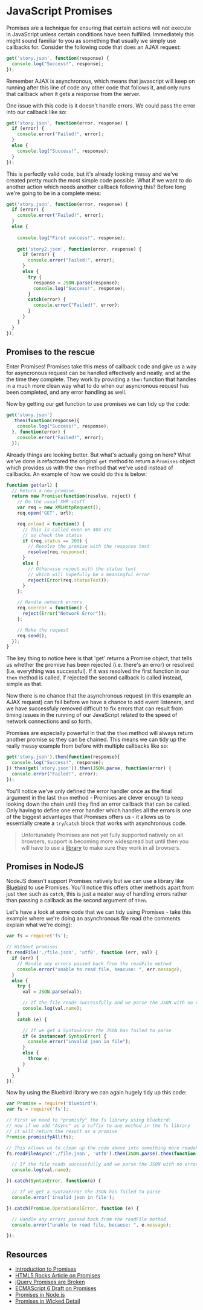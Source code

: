JavaScript Promises
===================

Promises are a technique for ensuring that certain actions will not execute in JavaScript unless certain conditions have been fulfilled. Immediately this might sound familiar to you as something that usually we simply use callbacks for.
Consider the following code that does an AJAX request:

```javascript
get('story.json', function(response) {
  console.log("Success!", response);
});
```

Remember AJAX is asynchronous, which means that javascript will keep on running after this line of code any other code that follows it, and only runs that callback when it gets a response from the server.

One issue with this code is it doesn't handle errors. We could pass the error into our callback like so:

```javascript
get('story.json', function(error, response) {
  if (error) {
    console.error("Failed!", error);
  }
  else {
    console.log("Success!", response);
  }
});
```

This is perfectly valid code, but it's already looking messy and we've created pretty much the most simple code possible. What if we want to do another action which needs another callback following this? Before long we're going to be in a complete mess:

```javascript
get('story.json', function(error, response) {
  if (error) {
    console.error("Failed!", error);
  }
  else {
    
    console.log("First success!", response);
    
    get('story2.json', function(error, response) {
      if (error) {
        console.error("Failed!", error);
      }
      else {
        try {
          response = JSON.parse(response);
          console.log("Success!", response);
        }
        catch(error) {
          console.error("Failed!", error);
        }
      }
    }
  }
});
```

## Promises to the rescue

Enter Promises! Promises take this mess of callback code and give us a way for asyncronous request can be handled effectively and neatly, and at the the time they complete. They work by providing a `then` function that handles in a much more clean way what to do when our asyncronous request has been completed, and any error handling as well.

Now by getting our get function to use promises we can tidy up the code: 

```javascript
get('story.json')
  .then(function(response){
    console.log("Success!", response);
  }, function(error) {
    console.error("Failed!", error);
  });
```

Already things are looking better. But what's actually going on here? What we've done is refactored the original `get` method to return a `Promises` object which provides us with the `then` method that we've used instead of callbacks. An example of how we could do this is below:

```javascript
function get(url) {
  // Return a new promise.
  return new Promise(function(resolve, reject) {
    // Do the usual XHR stuff
    var req = new XMLHttpRequest();
    req.open('GET', url);

    req.onload = function() {
      // This is called even on 404 etc
      // so check the status
      if (req.status == 200) {
        // Resolve the promise with the response text
        resolve(req.response);
      }
      else {
        // Otherwise reject with the status text
        // which will hopefully be a meaningful error
        reject(Error(req.statusText));
      }
    };

    // Handle network errors
    req.onerror = function() {
      reject(Error("Network Error"));
    };

    // Make the request
    req.send();
  });
}
```

The key thing to notice here is that 'get' returns a Promise object, that tells us whether the promise has been rejected (i.e. there's an error) or resolved (i.e. everything was successful). If it was resolved the first function in our `then` method is called, if rejected the second callback is called instead, simple as that.

Now there is no chance that the asynchronous request (in this example an AJAX request) can fail before we have a chance to add event listeners, and we have successfuly removed difficult to fix errors that can result from timing issues in the running of our JavaScript related to the speed of network connections and so forth.

Promises are especially powerful in that the `then` method will always return another promise so they can be chained. This means we can tidy up the really messy example from before with multiple callbacks like so:

```javascript
get('story.json').then(function(response){
  console.log("Success!", response);
}).then(get('story.json')).then(JSON.parse, function(error) {
  console.error("Failed!", error);
});
```

You'll notice we've only defined the error handler once as the final argument in the last `then` method - Promises are clever enough to keep looking down the chain until they find an error callback that can be called. Only having to define one error handler which handles all the errors is one of the biggest advantages that Promises offers us - it allows us to essentially create a `try`/`catch` block that works with asynchronous code.

> Unfortunately Promises are not yet fully supported natively on all browsers, support is becoming more widespread but until then you will have to use a [library](https://github.com/jakearchibald/es6-promise) to make sure they work in all browsers.

## Promises in NodeJS

NodeJS doesn't support Promises natively but we can use a library like [Bluebird](https://github.com/petkaantonov/bluebird) to use Promises. You'll notice this offers other methods apart from just `then` such as `catch`, this is just a neater way of handling errors rather than passing a callback as the second argument of `then`.

Let's have a look at some code that we can tidy using Promises - take this example where we're doing an asynchronous file read (the comments explain what we're doing):

```javascript
var fs = require('fs');

// Without promises
fs.readFile('./file.json', 'utf8', function (err, val) {
  if (err) {
    // Handle any errors passed back from the readFile method
    console.error("unable to read file, beacuse: ", err.message);
  }
  else {
    try {
      val = JSON.parse(val);

      // If the file reads successfully and we parse the JSON with no errors log the result
      console.log(val.name);
    }
    catch (e) {

      // If we get a SyntaxError the JSON has failed to parse
      if (e instanceof SyntaxError) {
        console.error("invalid json in file");
      }
      else {
        throw e;
      }
    }
  }
});
```

Now by using the Bluebird library we can again hugely tidy up this code:

```javascript
var Promise = require('bluebird');
var fs = require('fs');

// First we need to "promisfy" the fs library using bluebird:
// now if we add "Async" as a suffix to any method in the fs library
// it will return the result as a promise
Promise.promisifyAll(fs);

// This allows us to clean up the code above into something more readable
fs.readFileAsync('./file.json', 'utf8').then(JSON.parse).then(function(val) {

  // If the file reads successfully and we parse the JSON with no errors log the result
  console.log(val.name);

}).catch(SyntaxError, function(e) {

  // If we get a SyntaxError the JSON has failed to parse
  console.error('invalid json in file');

}).catch(Promise.OperationalError, function (e) {

  // Handle any errors passed back from the readFile method
  console.error("unable to read file, because: ", e.message);

});
```

Resources
-------

* [Introduction to Promises](https://www.promisejs.org/)
* [HTML5 Rocks Article on Promises](http://www.html5rocks.com/en/tutorials/es6/promises)
* [jQuery Promises are Broken](https://thewayofcode.wordpress.com/tag/jquery-deferred-broken/)
* [ECMAScript 6 Draft on Promises](http://people.mozilla.org/~jorendorff/es6-draft.html#sec-promise-objects)
* [Promises in Node.js](http://12devs.co.uk/articles/promises-an-alternative-way-to-approach-asynchronous-javascript/)
* [Promises in Wicked Detail](http://www.mattgreer.org/articles/promises-in-wicked-detail/)
